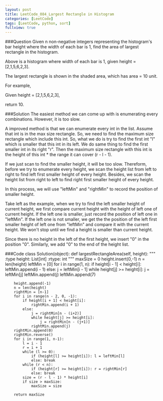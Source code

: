 ```yaml
---
layout: post
title: LeetCode_084_Largest Rectangle in Histogram 
categories: [LeetCode]
tags: [LeetCode, python, sort]
fullview: true
---
```

###Question
Given n non-negative integers representing the histogram's bar height where the width of each bar is 1, find the area of largest rectangle in the histogram.


Above is a histogram where width of each bar is 1, given height = [2,1,5,6,2,3].


The largest rectangle is shown in the shaded area, which has area = 10 unit.

For example,

Given height = [2,1,5,6,2,3],

return 10.

###Solution
The easiest method we can come up with is enumerating every combinations. However, it is too slow.

A improved method is that we can enumerate every int in the list. Assume that int is in the max size rectangle. So, we need to find the maximum size rectangle which include this int. So, what we do is try to find the first int "l" which is smaller that this int in its left. We do same thing to find the first smaller int in its right "r". Then the maximum size rectangle with this int is the height of this int * the range it can cover (r - l - 1).

If we just scan to find the smaller height, it will be too slow. Thereform, before we try to enumerate every height, we scan the height list from left to right to find left first smaller height of every height. Besides, we scan the height list from right to left to find right first smaller height of every height. 

In this process, we will use "leftMin" and "rightMin" to record the position of smaller height.

Take left as the example, when we try to find the left smaller height of current height, we first compare current height with the height of left one of current height. If the left one is smaller, just record the position of left one in "leftMin". If the left one is not smaller, we get the the position of the left first smaller height of left one from "leftMin" and compare it with the current height. We won't stop until we find a height is smaller than current height.

Since there is no height in the left of the first height, we insert "0" in the position "0". Similarly, we add "0" to the end of the height list.

###Code
	class Solution(object):
    def largestRectangleArea(self, height):
        """
        :type height: List[int]
        :rtype: int
        """
        maxSize = 0
        height.insert(0,-1)
        n = len(height)
        leftMin = [0]
        for i in range(1, n):
            if height[i - 1] < height[i]:
                leftMin.append(i - 1)
            else:
                j = leftMin[i - 1]
                while height[j] >= height[i]:
                    j = leftMin[j]
                leftMin.append(j)
        leftMin.append(7)

        height.append(-1)
        n = len(height)
        rightMin = [n-1]
        for i in range(n - 2, 0, -1):
            if height[i + 1] < height[i]:
                rightMin.append(i + 1)
            else:
                j = rightMin[n - (i+2)]
                while height[j] >= height[i]:
                    j = rightMin[n - (j+1)]
                rightMin.append(j)    
        rightMin.append(0)          
        rightMin.reverse()
        for i in range(1, n-1):
            l = i - 1
            r = i + 1
            while (l >= 0):
                if (height[l] >= height[i]): l = leftMin[l]
            	else: break
            while (r < n):
                if (height[r] >= height[i]): r = rightMin[r]
            	else: break
            size = (r - l - 1) * height[i]
            if size > maxSize:
                maxSize = size

        return maxSize